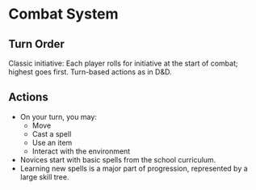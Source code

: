 # Combat System

## Turn Order

Classic initiative: Each player rolls for initiative at the start of combat; highest goes first. Turn-based actions as in D&D.

## Actions

- On your turn, you may:
  - Move
  - Cast a spell
  - Use an item
  - Interact with the environment
- Novices start with basic spells from the school curriculum.
- Learning new spells is a major part of progression, represented by a large skill tree.
